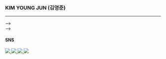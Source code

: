 <dl>
  <h3>KIM YOUNG JUN (김영준)</h3>
  <hr>
<!--   <h4>⚒️Tech Stack</h4>
<!--   <img src="https://img.shields.io/badge/ReactNative-262B31?style=flat-square&logo=React&logoColor=61DBFB"/>
  <img src="https://img.shields.io/badge/JavaScript-FFFF00?style=flat-square&logo=Javascript&logoColor=black"/> --> -->
  <br>
<!--   <h4><i>for study...<i/><h4>
<!--   <img src="https://img.shields.io/badge/Android-32DE84?style=flat-square&logo=Android&logoColor=white"/>
  <img src="https://img.shields.io/badge/Kotlin-7F52FF?style=flat-square&logo=Kotlin&logoColor=white"/> --> -->
  <br>
  <h4>SNS</h4>
  <a href="https://www.instagram.com/183_yj/">
    <img src="https://img.shields.io/badge/Instagram-DD2A7B?style=flat-square&logo=Instagram&logoColor=white"/>
  </a>
  <a href="https://www.facebook.com/profile.php?id=100011956212947">
    <img src="https://img.shields.io/badge/Facebook-3B5998?style=flat-square&logo=Facebook&logoColor=white"/>
  </a>
  <a href="https://yevi.tistory.com/">
    <img src="https://img.shields.io/badge/Tistory-595959?style=flat-square&logo=Tistory&logoColor=white"/>
  </a>
  <a href="https://parallel-flax-a90.notion.site/yeppi-mobile-tech-notion-2e3793f5ef32409a9704b0dda2accd10">
    <img src="https://img.shields.io/badge/Notion-black?style=flat-square&logo=Notion&logoColor=white"/>
  </a>
</dl>
